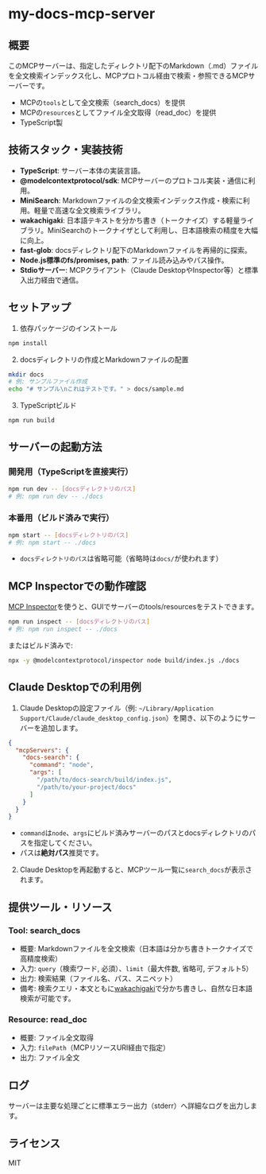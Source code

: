 # my-docs-mcp-server

## 概要

このMCPサーバーは、指定したディレクトリ配下のMarkdown（.md）ファイルを全文検索インデックス化し、MCPプロトコル経由で検索・参照できるMCPサーバーです。

- MCPの`tools`として全文検索（search_docs）を提供
- MCPの`resources`としてファイル全文取得（read_doc）を提供
- TypeScript製

## 技術スタック・実装技術

- **TypeScript**: サーバー本体の実装言語。
- **@modelcontextprotocol/sdk**: MCPサーバーのプロトコル実装・通信に利用。
- **MiniSearch**: Markdownファイルの全文検索インデックス作成・検索に利用。軽量で高速な全文検索ライブラリ。
- **wakachigaki**: 日本語テキストを分かち書き（トークナイズ）する軽量ライブラリ。MiniSearchのトークナイザとして利用し、日本語検索の精度を大幅に向上。
- **fast-glob**: docsディレクトリ配下のMarkdownファイルを再帰的に探索。
- **Node.js標準のfs/promises, path**: ファイル読み込みやパス操作。
- **Stdioサーバー**: MCPクライアント（Claude DesktopやInspector等）と標準入出力経由で通信。

## セットアップ

1. 依存パッケージのインストール

```bash
npm install
```

2. docsディレクトリの作成とMarkdownファイルの配置

```bash
mkdir docs
# 例: サンプルファイル作成
echo "# サンプル\nこれはテストです。" > docs/sample.md
```

3. TypeScriptビルド

```bash
npm run build
```

## サーバーの起動方法

### 開発用（TypeScriptを直接実行）
```bash
npm run dev -- [docsディレクトリのパス]
# 例: npm run dev -- ./docs
```

### 本番用（ビルド済みで実行）
```bash
npm start -- [docsディレクトリのパス]
# 例: npm start -- ./docs
```

- `docsディレクトリのパス`は省略可能（省略時は`docs/`が使われます）

## MCP Inspectorでの動作確認

[MCP Inspector](https://github.com/modelcontextprotocol/inspector)を使うと、GUIでサーバーのtools/resourcesをテストできます。

```bash
npm run inspect -- [docsディレクトリのパス]
# 例: npm run inspect -- ./docs
```

またはビルド済みで:
```bash
npx -y @modelcontextprotocol/inspector node build/index.js ./docs
```

## Claude Desktopでの利用例

1. Claude Desktopの設定ファイル（例: `~/Library/Application Support/Claude/claude_desktop_config.json`）を開き、以下のようにサーバーを追加します。

```json
{
  "mcpServers": {
    "docs-search": {
      "command": "node",
      "args": [
        "/path/to/docs-search/build/index.js",
        "/path/to/your-project/docs"
      ]
    }
  }
}
```

- `command`は`node`、`args`にビルド済みサーバーのパスとdocsディレクトリのパスを指定してください。
- パスは**絶対パス**推奨です。

2. Claude Desktopを再起動すると、MCPツール一覧に`search_docs`が表示されます。

## 提供ツール・リソース

### Tool: search_docs
- 概要: Markdownファイルを全文検索（日本語は分かち書きトークナイズで高精度検索）
- 入力: `query`（検索ワード, 必須）、`limit`（最大件数, 省略可, デフォルト5）
- 出力: 検索結果（ファイル名、パス、スニペット）
- 備考: 検索クエリ・本文ともに[wakachigaki](https://github.com/yuhsak/wakachigaki)で分かち書きし、自然な日本語検索が可能です。

### Resource: read_doc
- 概要: ファイル全文取得
- 入力: `filePath`（MCPリソースURI経由で指定）
- 出力: ファイル全文

## ログ

サーバーは主要な処理ごとに標準エラー出力（stderr）へ詳細なログを出力します。

## ライセンス

MIT 